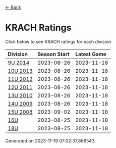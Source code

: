 [<- Back](../readme.md)
# KRACH Ratings
Click below to see KRACH ratings for each division

| Division | Season Start | Latest Game |
| :-- | :-- | :-- |
| [9U 2014](9U-2014-ratings.md) | 2023-08-26 | 2023-11-18 |
| [10U 2013](10U-2013-ratings.md) | 2023-08-26 | 2023-11-18 |
| [11U 2012](11U-2012-ratings.md) | 2023-08-26 | 2023-11-18 |
| [12U 2011](12U-2011-ratings.md) | 2023-08-26 | 2023-11-18 |
| [13U 2010](13U-2010-ratings.md) | 2023-08-26 | 2023-11-18 |
| [14U 2009](14U-2009-ratings.md) | 2023-08-26 | 2023-11-18 |
| [15U 2008](15U-2008-ratings.md) | 2023-09-02 | 2023-11-18 |
| [16U](16U-ratings.md) | 2023-08-25 | 2023-11-18 |
| [18U](18U-ratings.md) | 2023-08-25 | 2023-11-18 |

Generated on 2023-11-19 07:02:37.866543.
